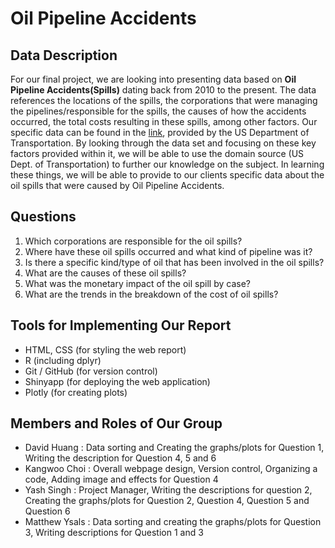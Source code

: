 # Oil Pipeline Accidents

## Data Description
For our final project, we are looking into presenting data based on **Oil Pipeline Accidents(Spills)** dating back from 2010 to the present. The data references the locations of the spills, the corporations that were managing the pipelines/responsible for the spills, the causes of how the accidents occurred, the total costs resulting in these spills, among other factors. Our specific data can be found in the [link](https://www.kaggle.com/usdot/pipeline-accidents), provided by the US Department of Transportation. 
By looking through the data set and focusing on these key factors provided within it, we will be able to use the domain source (US Dept. of Transportation) to further our knowledge on the subject. In learning these things, we will be able to provide to our clients specific data about the oil spills that were caused by Oil Pipeline Accidents. 

## Questions

<ol>
    <li>Which corporations are responsible for the oil spills?</li>
    <li>Where have these oil spills occurred and what kind of pipeline was it?</li>
    <li>Is there a specific kind/type of oil that has been involved in the oil spills?</li>
    <li>What are the causes of these oil spills?</li>
    <li>What was the monetary impact of the oil spill by case?</li>
    <li>What are the trends in the breakdown of the cost of oil spills?</li>
</ol>

## Tools for Implementing Our Report

- HTML, CSS (for styling the web report)
- R (including dplyr)
- Git / GitHub (for version control)
- Shinyapp (for deploying the web application)
- Plotly (for creating plots)

## Members and Roles of Our Group

- David Huang : Data sorting and Creating the graphs/plots for Question 1, Writing the description for Question 4, 5 and 6
- Kangwoo Choi : Overall webpage design, Version control, Organizing a code, Adding image and effects for Question 4
- Yash Singh : Project Manager, Writing the descriptions for question 2, Creating the graphs/plots for Question 2, Question 4, Question 5 and Question 6
- Matthew Ysals : Data sorting and creating the graphs/plots for Question 3, Writing descriptions for Question 1 and 3